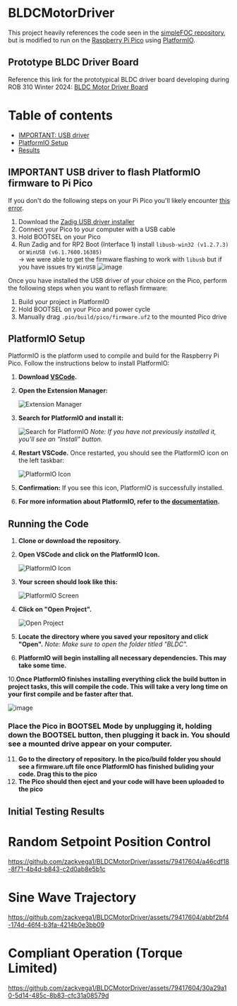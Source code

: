 # BLDCMotorDriver
This project heavily references the code seen in the [simpleFOC repository](https://github.com/simplefoc), but is modified to run on the [Raspberry Pi Pico](https://datasheets.raspberrypi.com/pico/pico-datasheet.pdf) using [PlatformIO](https://platformio.org/).

## Prototype BLDC Driver Board
Reference this link for the prototypical BLDC driver board developing during ROB 310 Winter 2024:
[BLDC Motor Driver Board](https://u.easyeda.com/account/user/projects/index/detail?project=8bae73a7920e45f9aaeda30bf190f509&listType=all)

Table of contents
=================
<!--ts-->

   * [IMPORTANT: USB driver](#important-usb-driver-to-flash-platformio-firmware-to-pi-pico)
   * [PlatformIO Setup](#platformio-setup)
   * [Results](#initial-testing-results)
<!--te-->

## IMPORTANT USB driver to flash PlatformIO firmware to Pi Pico 
If you don't do the following steps on your Pi Pico you'll likely encounter [this error](https://community.platformio.org/t/upload-error-1-on-pio-with-raspberry-pi-pico/36841).

1. Download the [Zadig USB driver installer](https://zadig.akeo.ie/)
2. Connect your Pico to your computer with a USB cable
3. Hold BOOTSEL on your Pico
4. Run Zadig and for RP2 Boot (Interface 1) install `libusb-win32 (v1.2.7.3)` or `WinUSB (v6.1.7600.16385)` \
   &rarr; we were able to get the firmware flashing to work with `libusb` but if you have issues try `WinUSB`
   ![image](https://github.com/zackvega1/BLDCMotorDriver/assets/79417604/b3ce031a-80eb-4ed7-934b-d532f9640b4f)

Once you have installed the USB driver of your choice on the Pico, perform the following steps when you want to reflash firmware:
1. Build your project in PlatformIO
2. Hold BOOTSEL on your Pico and power cycle
3. Manually drag `.pio/build/pico/firmware.uf2` to the mounted Pico drive

## PlatformIO Setup 

PlatformIO is the platform used to compile and build for the Raspberry Pi Pico. Follow the instructions below to install PlatformIO:

1. **Download [VSCode](https://code.visualstudio.com/download).**

2. **Open the Extension Manager:**
   
   ![Extension Manager](https://github.com/zackvega1/BLDCMotorDriver/assets/98603447/c0954756-525f-4f14-bcf0-7755ecf2ab5f)

4. **Search for PlatformIO and install it:**
   
   ![Search for PlatformIO](https://github.com/zackvega1/BLDCMotorDriver/assets/98603447/32f7f32e-b68f-45a6-b3c8-3ce3731a133d)
   *Note: If you have not previously installed it, you'll see an "Install" button.*

5. **Restart VSCode.**
   Once restarted, you should see the PlatformIO icon on the left taskbar:

   ![PlatformIO Icon](https://github.com/zackvega1/BLDCMotorDriver/assets/98603447/b7f89b3e-3946-4a94-a979-ec8b93917aab)

6. **Confirmation:**
   If you see this icon, PlatformIO is successfully installed.

7. **For more information about PlatformIO, refer to the [documentation](https://platformio.org/).**

## Running the Code

1. **Clone or download the repository.**

2. **Open VSCode and click on the PlatformIO Icon.**

   ![PlatformIO Icon](https://github.com/zackvega1/BLDCMotorDriver/assets/98603447/b7f89b3e-3946-4a94-a979-ec8b93917aab)

4. **Your screen should look like this:**

   ![PlatformIO Screen](https://github.com/zackvega1/BLDCMotorDriver/assets/98603447/b1bb9a22-d8a3-49f6-9a26-d2f568d52e41)

6. **Click on "Open Project".**
   
   ![Open Project](https://github.com/zackvega1/BLDCMotorDriver/assets/98603447/651eeb70-93d0-4f80-a398-4125c55c5cbc)

8. **Locate the directory where you saved your repository and click "Open".**
   *Note: Make sure to open the folder titled "BLDC".*

9. **PlatformIO will begin installing all necessary dependencies. This may take some time.**

10.**Once PlatformIO finishes installing everything click the build button in project tasks, this will compile the code. This will take a very long time on your first compile and be faster after that.**

![image](https://github.com/zackvega1/BLDCMotorDriver/assets/98603447/972cdf59-b17f-4e3f-9e0e-25a76ede6f96)

### Place the Pico in BOOTSEL Mode by unplugging it, holding down the BOOTSEL button, then plugging it back in. You should see a mounted drive appear on your computer. 

11. **Go to the directory of repository. In the pico/build folder you should see a firmware.uft file once PlatformIO has finished buliding your code. Drag this to the pico**
12. **The Pico should then eject and your code will have been uploaded to the pico**


## Initial Testing Results

# Random Setpoint Position Control

https://github.com/zackvega1/BLDCMotorDriver/assets/79417604/a46cdf18-8f71-4b4d-b843-c2d0ab8e5b1c

# Sine Wave Trajectory

https://github.com/zackvega1/BLDCMotorDriver/assets/79417604/abbf2bf4-174d-46f4-b3fa-4214b0e3bb09

# Compliant Operation (Torque Limited)

https://github.com/zackvega1/BLDCMotorDriver/assets/79417604/30a29a10-5d14-485c-8b83-cfc31a08579d









